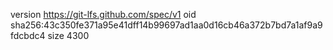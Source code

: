 version https://git-lfs.github.com/spec/v1
oid sha256:43c350fe371a95e41dff14b99697ad1aa0d16cb46a372b7bd7a1af9a9fdcbdc4
size 4300
